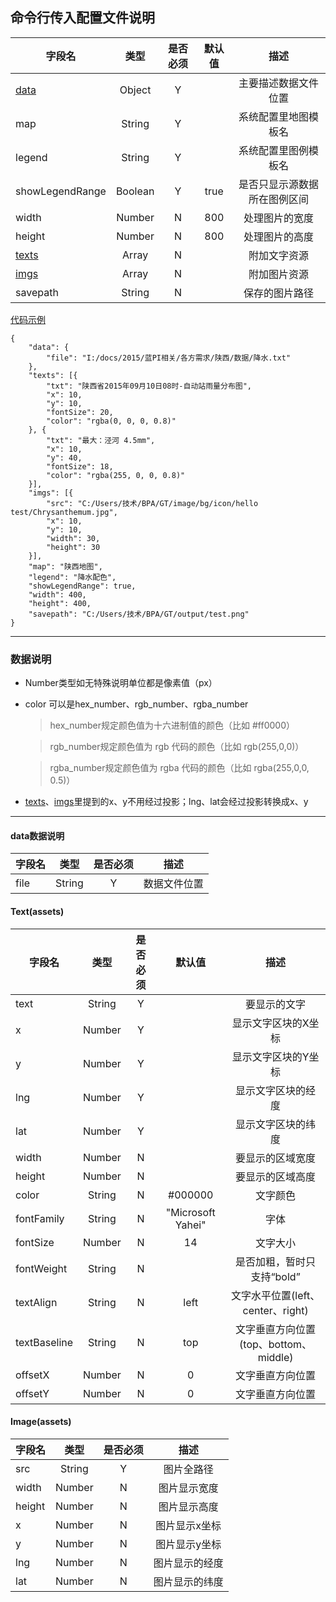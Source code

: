 ## 命令行传入配置文件说明

| 字段名 | 类型 | 是否必须 | 默认值 | 描述 |
|----| :----: | :-----: | :----: | :-----: |
| [data](#data) | Object | Y |  | 主要描述数据文件位置 |
| map | String | Y |  | 系统配置里地图模板名 |
| legend | String | Y |  | 系统配置里图例模板名 |
| showLegendRange | Boolean | Y | true | 是否只显示源数据所在图例区间 |
| width | Number | N | 800 | 处理图片的宽度 |
| height | Number | N | 800 | 处理图片的高度 |
| [texts](#Text) | Array | N |  | 附加文字资源 |
| [imgs](#Image) | Array | N |  | 附加图片资源 |
| savepath | String | N |  | 保存的图片路径 |

[代码示例](#code_example)
```
{
    "data": {
    	"file": "I:/docs/2015/蓝PI相关/各方需求/陕西/数据/降水.txt"
    },
    "texts": [{
    	"txt": "陕西省2015年09月10日08时-自动站雨量分布图",
    	"x": 10,
    	"y": 10,
    	"fontSize": 20,
    	"color": "rgba(0, 0, 0, 0.8)"
    }, {
    	"txt": "最大：泾河 4.5mm",
    	"x": 10,
    	"y": 40,
    	"fontSize": 18,
    	"color": "rgba(255, 0, 0, 0.8)"
    }],
    "imgs": [{
        "src": "C:/Users/技术/BPA/GT/image/bg/icon/hello test/Chrysanthemum.jpg",
        "x": 10,
        "y": 10,
        "width": 30,
        "height": 30
    }],
    "map": "陕西地图",
    "legend": "降水配色",
    "showLegendRange": true,
    "width": 400,
    "height": 400,
	"savepath": "C:/Users/技术/BPA/GT/output/test.png"
}
```

------------------
### 数据说明
* Number类型如无特殊说明单位都是像素值（px）
* color 可以是hex_number、rgb_number、rgba_number
	> hex_number规定颜色值为十六进制值的颜色（比如 #ff0000）

	> rgb_number规定颜色值为 rgb 代码的颜色（比如 rgb(255,0,0)）

	> rgba_number规定颜色值为 rgba 代码的颜色（比如 rgba(255,0,0, 0.5)）

* [texts](#Text)、[imgs](#Image)里提到的x、y不用经过投影；lng、lat会经过投影转换成x、y

******************
#### <span id="data">data数据说明</span>
| 字段名 | 类型 | 是否必须 | 描述 |
|----| :----: | :-----: | :-----: |
| file | String | Y | 数据文件位置 |

#### <span id="Text">Text(assets)</span>
| 字段名 | 类型 | 是否必须 | 默认值 | 描述 |
|----| :----: | :-----: | :----: | :-----: |
| text | String | Y |  |要显示的文字 |
| x | Number | Y |  | 显示文字区块的X坐标 |
| y | Number | Y |  | 显示文字区块的Y坐标 |
| lng | Number | Y |  | 显示文字区块的经度 |
| lat | Number | Y |  | 显示文字区块的纬度 |
| width | Number | N |  | 要显示的区域宽度 |
| height | Number | N |  | 要显示的区域高度 |
| color | String | N | #000000 | 文字颜色 |
| fontFamily | String | N | "Microsoft Yahei" | 字体 |
| fontSize | Number | N | 14 | 文字大小 |
| fontWeight | String | N |  | 是否加粗，暂时只支持“bold” |
| textAlign | String | N | left | 文字水平位置(left、center、right) |
| textBaseline | String | N | top | 文字垂直方向位置(top、bottom、middle) |
| offsetX | Number | N | 0 | 文字垂直方向位置 |
| offsetY | Number | N | 0 | 文字垂直方向位置 |

#### <span id="Image">Image(assets)</span>
| 字段名 | 类型 | 是否必须 | 描述 |
|----| :----: | :-----: | :-----: |
| src | String | Y |图片全路径 |
| width | Number | N | 图片显示宽度 |
| height | Number | N | 图片显示高度 |
| x | Number | N | 图片显示x坐标 |
| y | Number | N | 图片显示y坐标 |
| lng | Number | N | 图片显示的经度 |
| lat | Number | N | 图片显示的纬度 |
